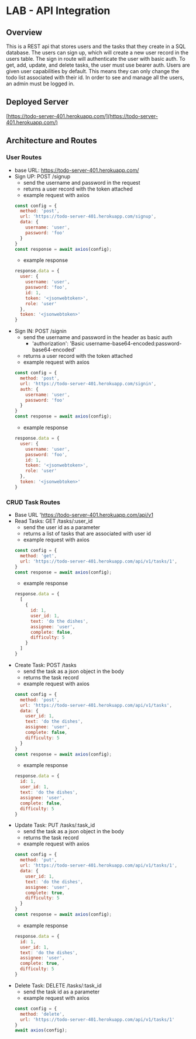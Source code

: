 # LAB -  API Integration

## Overview
This is a REST api that stores users and the tasks that they create in a SQL database. The users can sign up, which will create a new user record in the users table. The sign in route will authenticate the user with basic auth. To get, add, update, and delete tasks, the user must use bearer auth. Users are given user capabilities by default. This means they can only change the todo list associated with their id. In order to see and manage all the users, an admin must be logged in.

## Deployed Server
[https://todo-server-401.herokuapp.com/](https://todo-server-401.herokuapp.com/)

## Architecture and Routes

### User Routes
- base URL: https://todo-server-401.herokuapp.com/
- Sign UP: POST /signup
    - send the username and password in the request
    - returns a user record with the token attached
    - example request with axios
    ```js
    const config = {
      method: 'post',
      url: 'https://todo-server-401.herokuapp.com/signup',
      data: {
        username: 'user',
        password: 'foo'
      }
    }
    const response = await axios(config);
    ```
    - example response
    ```js
    response.data = {
      user: {
        username: 'user',
        password: 'foo',
        id: 1,
        token: '<jsonwebtoken>',
        role: 'user'
      },
      token: '<jsonwebtoken>'
    }
    ```
- Sign IN: POST /signin
    - send the username and password in the header as basic auth
        - 'authorization': 'Basic username-base64-encoded:password-base64-encoded'
    - returns a user record with the token attached
    - example request with axios
    ```js
    const config = {
      method: 'post',
      url: 'https://todo-server-401.herokuapp.com/signin',
      auth: {
        username: 'user',
        password: 'foo'
      }
    }
    const response = await axios(config);
    ```
    - example response
    ```js
    response.data = {
      user: {
        username: 'user',
        password: 'foo',
        id: 1,
        token: '<jsonwebtoken>',
        role: 'user'
      },
      token: '<jsonwebtoken>'
    }
    ```

### CRUD Task Routes
- Base URL 'https://todo-server-401.herokuapp.com/api/v1
- Read Tasks: GET /tasks/:user_id
    - send the user id as a parameter
    - returns a list of tasks that are associated with user id
    - example request with axios
    ```js
    const config = {
      method: 'get',
      url: 'https://todo-server-401.herokuapp.com/api/v1/tasks/1',
    }
    const response = await axios(config);
    ```
    - example response
    ```js
    response.data = {
      [
        {
          id: 1,
          user_id: 1,
          text: 'do the dishes',
          assignee: 'user',
          complete: false,
          difficulty: 5
        }
      ]
    }
    ```
- Create Task: POST /tasks
    - send the task as a json object in the body
    - returns the task record
    - example request with axios
    ```js
    const config = {
      method: 'post',
      url: 'https://todo-server-401.herokuapp.com/api/v1/tasks',
      data: {
        user_id: 1,
        text: 'do the dishes',
        assignee: 'user',
        complete: false,
        difficulty: 5
      }
    }
    const response = await axios(config);
    ```
    - example response
    ```js
    response.data = {
      id: 1,
      user_id: 1,
      text: 'do the dishes',
      assignee: 'user',
      complete: false,
      difficulty: 5
    }
    ```
- Update Task: PUT /tasks/:task_id
    - send the task as a json object in the body
    - returns the task record
    - example request with axios
    ```js
    const config = {
      method: 'put',
      url: 'https://todo-server-401.herokuapp.com/api/v1/tasks/1',
      data: {
        user_id: 1,
        text: 'do the dishes',
        assignee: 'user',
        complete: true,
        difficulty: 5
      }
    }
    const response = await axios(config);
    ```
    - example response
    ```js
    response.data = {
      id: 1,
      user_id: 1,
      text: 'do the dishes',
      assignee: 'user',
      complete: true,
      difficulty: 5
    }
    ```
- Delete Task: DELETE /tasks/:task_id
    - send the task id as a parameter
    - example request with axios
    ```js
    const config = {
      method: 'delete',
      url: 'https://todo-server-401.herokuapp.com/api/v1/tasks/1'
    }
    await axios(config);
    ```
